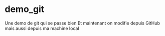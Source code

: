 # demo_git
Une demo de git qui se passe bien
Et maintenant on modifie depuis GitHub
mais aussi depuis ma machine local
